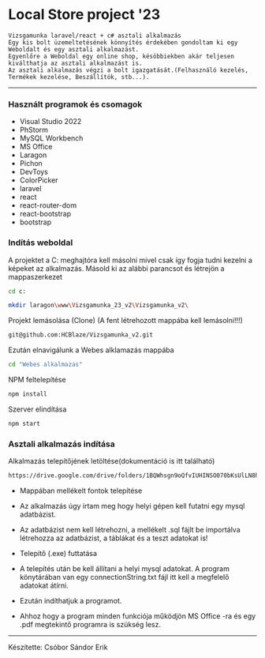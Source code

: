 # Local Store project '23
	Vizsgamunka laravel/react + c# asztali alkalmazás
	Egy kis bolt üzemeltetésének könnyítés érdekében gondoltam ki egy Weboldalt és egy asztali alkalmazást.
	Egyenlőre a Weboldal egy online shop, késöbbiekben akár teljesen kiválthatja az asztali alkalmazást is.
	Az asztali alkalmazás végzi a bolt igazgatását.(Felhasználó kezelés, Termékek kezelése, Beszállítók, stb...).
	
---
### Használt programok és csomagok

- Visual Studio 2022
- PhStorm
- MySQL Workbench
- MS Office
- Laragon
- Pichon
- DevToys
- ColorPicker
- laravel
- react
- react-router-dom
- react-bootstrap
- bootstrap

### Indítás weboldal

A projektet a C: meghajtóra kell másolni mivel csak így fogja tudni kezelni a képeket az alkalmazás. Másold ki az alábbi parancsot és létrejön a mappaszerkezet

```bash
cd c:

```

```bash
mkdir laragon\www\Vizsgamunka_23_v2\Vizsgamunka_v2\

```

Projekt lemásolása (Clone) (A fent létrehozott mappába kell lemásolni!!!)

```bash
git@github.com:HCBlaze/Vizsgamunka_v2.git

```

Ezután elnavigálunk a Webes alklamazás mappába
```bash
cd "Webes alkalmazas"

```

NPM feltelepítése 

```bash
npm install

```

Szerver elindítása

```bash
npm start

```	

### Asztali alkalmazás indítása

Alkalmazás telepítőjének letöltése(dokumentáció is itt található)

```bash
https://drive.google.com/drive/folders/1BQWhsgn9oQfvIUHINSO070bKsUlLN8hx?usp=sharing

```	
- Mappában mellékelt fontok telepítése

- Az alkalmazás úgy írtam meg hogy helyi gépen kell futatni egy mysql adatbázist.
- Az adatbázist nem kell létrehozni, a mellékelt .sql fájlt be importálva létrehozza az adatbázist, a táblákat és a teszt adatokat is!
- Telepítő (.exe) futtatása
- A telepítés után be kell állítani a helyi mysql adatokat. A program könytárában van egy connectionString.txt fájl itt kell a megfelelő adatokat átírni.
- Ezután indíthatjuk a programot.
- Ahhoz hogy a program minden funkciója működjön MS Office -ra és egy .pdf megtekintő programra is szükség lesz.
---

Készítette:
Csóbor Sándor Erik
